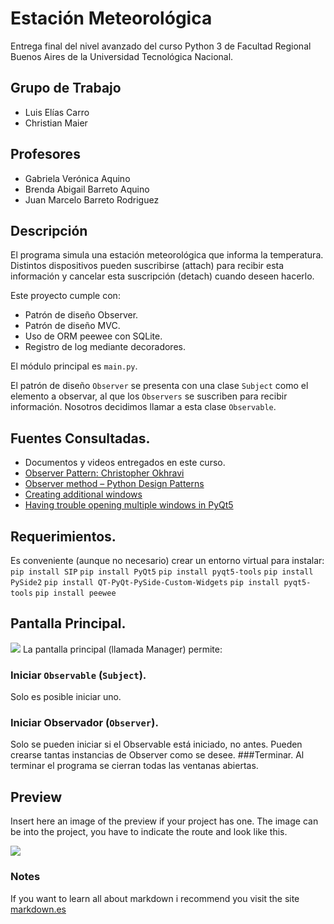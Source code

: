 # Estación Meteorológica
Entrega final del nivel avanzado del curso Python 3 de Facultad Regional Buenos Aires de la Universidad Tecnológica Nacional.

## Grupo de Trabajo
* Luis Elías Carro
* Christian Maier

## Profesores
* Gabriela Verónica Aquino
* Brenda Abigail Barreto Aquino
* Juan Marcelo Barreto Rodriguez

## Descripción
El programa simula una estación meteorológica que informa la temperatura. Distintos dispositivos pueden suscribirse (attach) para recibir esta información y cancelar esta suscripción (detach) cuando deseen hacerlo.

Este proyecto cumple con:
* Patrón de diseño Observer. 
* Patrón de diseño MVC.
* Uso de ORM peewee con SQLite.
* Registro de log mediante decoradores.

El módulo principal es ```main.py```.

El patrón de diseño ```Observer``` se presenta con una clase ```Subject``` como el elemento a observar, al que los ```Observers``` se suscriben para recibir información. Nosotros decidimos llamar a esta clase ```Observable```.

## Fuentes Consultadas.
* Documentos y videos entregados en este curso.
* [Observer Pattern: Christopher Okhravi](https://youtu.be/_BpmfnqjgzQ)
* [Observer method – Python Design Patterns](https://www.geeksforgeeks.org/observer-method-python-design-patterns/#:~:text=The%20observer%20method%20is%20a,object%20that%20they%20are%20observing.)
* [Creating additional windows](https://www.pythonguis.com/tutorials/creating-multiple-windows/)
* [Having trouble opening multiple windows in PyQt5](https://stackoverflow.com/questions/52797269/having-trouble-opening-multiple-windows-in-pyqt5)

## Requerimientos.
Es conveniente (aunque no necesario) crear un entorno virtual para instalar:
```pip install SIP```
```pip install PyQt5```
```pip install pyqt5-tools```
```pip install PySide2```
```pip install QT-PyQt-PySide-Custom-Widgets```
```pip install pyqt5-tools```
```pip install peewee```

## Pantalla Principal.
![](./docs/Manager.png)
La pantalla principal (llamada Manager) permite:
### Iniciar ```Observable``` (```Subject```).
Solo es posible iniciar uno.
### Iniciar Observador (```Observer```).
Solo se pueden iniciar si el Observable está iniciado, no antes. Pueden crearse tantas instancias de Observer como se desee.
###Terminar.
Al terminar el programa se cierran todas las ventanas abiertas.

## Preview
Insert here an image of the preview if your project has one. The image can be into the project, you have to indicate the route and look like this.

![](/preview.jpg)

### Notes
If you want to learn all about markdown i recommend you visit the site [markdown.es](https://markdown.es/sintaxis-markdown/)
